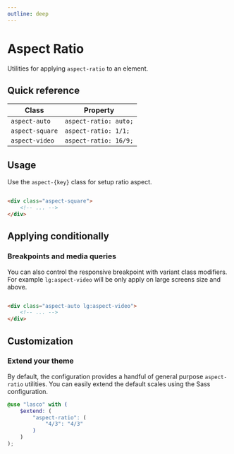 ```yaml
---
outline: deep
---
```


# Aspect Ratio

Utilities for applying `aspect-ratio` to an element.

## Quick reference

| Class           | Property              |
|-----------------|-----------------------|
| `aspect-auto`   | `aspect-ratio: auto;` |
| `aspect-square` | `aspect-ratio: 1/1;`  |
| `aspect-video`  | `aspect-ratio: 16/9;` |

## Usage

Use the `aspect-{key}` class for setup ratio aspect.

```html

<div class="aspect-square">
    <!-- ... -->
</div>
```

## Applying conditionally

### Breakpoints and media queries

You can also control the responsive breakpoint with variant class modifiers. For example `lg:aspect-video` will be only
apply on large screens size and above.

```html

<div class="aspect-auto lg:aspect-video">
    <!-- ... -->
</div>
```

## Customization

### Extend your theme

By default, the configuration provides a handful of general purpose `aspect-ratio` utilities. You can easily extend the
default scales using the Sass configuration.

```scss
@use "lasco" with (
    $extend: (
        "aspect-ratio": (
            "4/3": "4/3"
        )
    )
);
```
